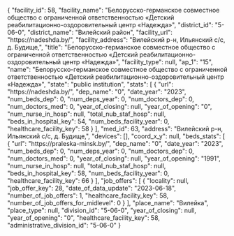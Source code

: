 {
    "facility_id": 58,
    "facility_name": "Белорусско-германское совместное общество с ограниченной ответственностью «Детский реабилитационно-оздоровительный центр «Надежда»",
    "district_id": "5-06-0",
    "district_name": "Вилейский район",
    "facility_url": "https:\/\/nadeshda.by\/",
    "facility_address": "Вилейский р-н, Ильянский с\/с, д. Будище,",
    "title": "Белорусско-германское совместное общество с ограниченной ответственностью «Детский реабилитационно-оздоровительный центр «Надежда»",
    "facility_type": null,
    "ap_1": "15",
    "name": "Белорусско-германское совместное общество с ограниченной ответственностью «Детский реабилитационно-оздоровительный центр «Надежда»",
    "state": "public institution",
    "stats": [
        {
            "url": "https:\/\/nadeshda.by\/",
            "dep_name": "0",
            "date_year": "2023",
            "num_beds_dep": 0,
            "num_deps_year": 0,
            "num_doctors_dep": 0,
            "num_doctors_med": 0,
            "year_of_closing": null,
            "year_of_opening": "0",
            "num_nurse_in_hosp": null,
            "total_nub_staf_hosp": null,
            "beds_in_hospital_key": 54,
            "num_beds_facility_year": 0,
            "healthcare_facility_key": 58
        }
    ],
    "med_id": 63,
    "address": "Вилейский р-н, Ильянский с\/с, д. Будище,",
    "devices": [],
    "coord_x_y": null,
    "beds_stats": [
        {
            "url": "https:\/\/praleska-minsk.by\/",
            "dep_name": "0",
            "date_year": "2023",
            "num_beds_dep": 0,
            "num_deps_year": 0,
            "num_doctors_dep": 0,
            "num_doctors_med": 0,
            "year_of_closing": null,
            "year_of_opening": "1991",
            "num_nurse_in_hosp": null,
            "total_nub_staf_hosp": null,
            "beds_in_hospital_key": 58,
            "num_beds_facility_year": 0,
            "healthcare_facility_key": 66
        }
    ],
    "job_offers": [
        {
            "locality": null,
            "job_offer_key": 28,
            "date_of_data_update": "2023-06-18",
            "number_of_job_offers": 1,
            "healthcare_facility_key": 58,
            "number_of_job_offers_for_midlevel": 0
        }
    ],
    "place_name": "Вилейка",
    "place_type": null,
    "division_id": "5-06-0",
    "year_of_closing": null,
    "year_of_opening": "0",
    "healthcare_facility_key": 58,
    "administrative_division_id": "5-06-0"
}